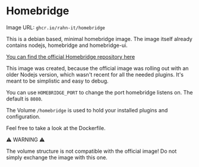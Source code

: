 # Homebridge

Image URL: ``ghcr.io/rahn-it/homebridge``

This is a debian based, minimal homebridge image.
The image itself already contains nodejs, homebridge and homebridge-ui.

[You can find the official Homebridge repository here](https://github.com/homebridge/homebridge)

This image was created, because the official image was rolling out with an
older Nodejs version, which wasn't recent for all the needed plugins.
It's meant to be simplistic and easy to debug.

You can use `HOMEBRIDGE_PORT` to change the port homebridge listens on. The default is `8080`.

The Volume `/homebridge` is used to hold your installed plugins and configuration.

Feel free to take a look at the Dockerfile.

⚠️ WARNING ⚠️

The volume structure is not compatible with the official image!
Do not simply exchange the image with this one.

